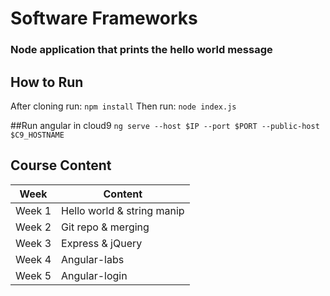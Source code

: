 # Software Frameworks
### Node application that prints the hello world message

## How to Run
After cloning run: `npm install`
Then run: `node index.js`

##Run angular in cloud9
`ng serve --host $IP --port $PORT --public-host $C9_HOSTNAME`

## Course Content

|  Week          |Content                        |
|----------------|-------------------------------|
|Week 1          |Hello world & string manip     |
|Week 2          |Git repo & merging             |
|Week 3          |Express & jQuery               |
|Week 4          |Angular-labs                   |
|Week 5          |Angular-login                  |

